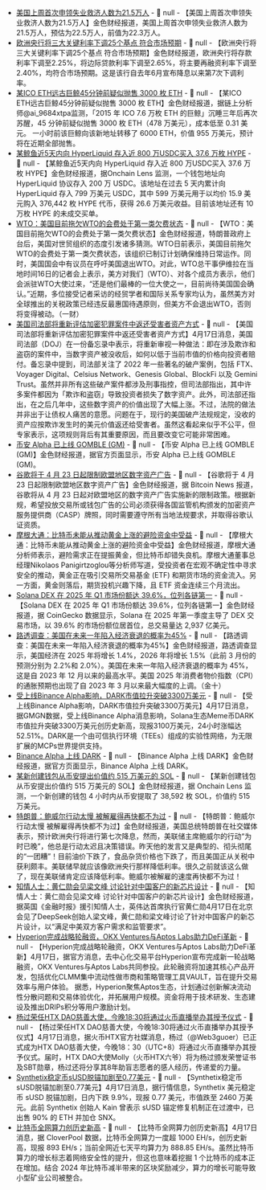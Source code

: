 - [美国上周首次申领失业救济人数为21.5万人]() - 📰 null - 【美国上周首次申领失业救济人数为21.5万人】金色财经报道，美国上周首次申领失业救济人数为21.5万人，预估为22.5万人，前值为22.3万人。
- [欧洲央行将三大关键利率下调25个基点 符合市场预期]() - 📰 null - 【欧洲央行将三大关键利率下调25个基点 符合市场预期】金色财经报道，欧洲央行将存款利率下调至2.25%，将边际贷款利率下调至2.65%，将主要再融资利率下调至2.40%，均符合市场预期。这是该行自去年6月宣布降息以来第7次下调利率。
- [某ICO ETH远古巨鲸45分钟前疑似抛售 3000 枚 ETH](https://x.com/ai_9684xtpa/status/1912842095372734807) - 📰 null - 【某ICO ETH远古巨鲸45分钟前疑似抛售 3000 枚 ETH】金色财经报道，据链上分析师@ai_9684xtpa监测，「2015 年 ICO 7.6 万枚 ETH 的巨鲸」沉睡三年后再次苏醒，45 分钟前疑似抛售 3000 枚 ETH（478 万美元），成本低至 0.31 美元。 
一小时前该巨鲸向该新地址转移了 6000 ETH，价值 955 万美元，预计将在近期全部抛售。
- [某鲸鱼近5天内向 HyperLiquid 存入近 800 万USDC买入 37.6 万枚 HYPE](https://x.com/OnchainLens/status/1912841255907967281) - 📰 null - 【某鲸鱼近5天内向 HyperLiquid 存入近 800 万USDC买入 37.6 万枚 HYPE】金色财经报道，据Onchain Lens 监测，一个钱包地址向 HyperLiquid 协议存入 200 万 USDC。该地址在过去 5 天内累计向 HyperLiquid 存入 799 万美元 USDC，其中 599 万美元用于以均价 15.9 美元购入 376,442 枚 HYPE 代币，获得 26.6 万美元收益。目前该地址还有 10 万枚 HYPE 的未成交买单。
- [WTO：美国目前拖欠WTO的会费处于第一类欠费状态]() - 📰 null - 【WTO：美国目前拖欠WTO的会费处于第一类欠费状态】金色财经报道，特朗普政府上台后，美国对世贸组织的态度引发诸多猜测。WTO日前表示，美国目前拖欠WTO的会费处于第一类欠费状态，该组织已制订计划确保维持日常运作。同时，美国国会中有议员在呼吁美国退出WTO。对此，WTO总干事伊维拉在当地时间16日的记者会上表示，美方对我们（WTO）、对各个成员方表示，他们会派驻WTO大使过来，“还是他们最棒的一位大使之一，目前尚待美国国会确认。”近期，多位接受记者采访的经贸学者和国际关系专家均认为，虽然美方对全球推出的关税政策已经违反最惠国待遇原则，但美方不会退出WTO，否则将变得被动。（一财）
- [美国司法部将重新评估加密犯罪案件中返还受害者资产方式]() - 📰 null - 【美国司法部将重新评估加密犯罪案件中返还受害者资产方式】4月17日消息，美国司法部（DOJ）在一份备忘录中表示，将重新审视一种做法：即在涉及欺诈和盗窃的案件中，当数字资产被没收后，如何以低于当前市值的价格向投资者赔付。备忘录中提到，司法部关注了 2022 年一些著名的破产案例，包括 FTX、Voyager Digital、Celsius Network、Genesis Global、BlockFi 以及 Gemini Trust。虽然并非所有这些破产案件都涉及刑事指控，但司法部指出，其中许多案件都因为「欺诈和盗窃」导致投资者损失了数字资产。此外，司法部还指出，在之后几年中，这些数字资产的价值出现了大幅上涨。不过，法院的做法并非出于让债权人痛苦的意愿。问题在于，现行的美国破产法规规定，没收的资产应按欺诈发生时的美元价值返还给受害者。虽然这看起来似乎不公平，但专家表示，这项规则背后有其重要原因，而且要改变它可能非常困难。
- [币安 Alpha 已上线 GOMBLE (GM)]() - 📰 null - 【币安 Alpha 已上线 GOMBLE (GM)】金色财经报道，据官方页面显示，币安 Alpha 已上线 GOMBLE (GM)。
- [谷歌将于 4 月 23 日起限制欧盟地区数字资产广告](https://x.com/BitcoinNewsCom/status/1912830118986121475) - 📰 null - 【谷歌将于 4 月 23 日起限制欧盟地区数字资产广告】金色财经报道，据 Bitcoin News 报道，谷歌将从 4 月 23 日起对欧盟地区的数字资产广告实施新的限制政策。根据新规，希望投放交易所或钱包广告的公司必须获得各国监管机构颁发的加密资产服务提供商（CASP）牌照，同时需要遵守所有当地法规要求，并取得谷歌认证资质。
- [摩根大通：比特币未能从推动黄金上涨的避险资金中受益](https://www.theblock.co/post/351137/jpmorgan-bitcoin-failed-to-benefit-safe-haven-flows-gold?utm_source=twitter&utm_medium=social) - 📰 null - 【摩根大通：比特币未能从推动黄金上涨的避险资金中受益】金色财经报道，摩根大通分析师表示，避险需求正在提振黄金，但比特币却错失良机。摩根大通董事总经理Nikolaos Panigirtzoglou等分析师写道，受投资者在宏观不确定性中寻求安全的推动，黄金正在吸引交易所交易基金 (ETF) 和期货市场的资金流入。另一方面，黄金则落后，期货投机兴趣下降，且 ETF 资金连续三个月流出。
- [Solana DEX 在 2025 年 Q1 市场份额达 39.6%，位列各链第一]() - 📰 null - 【Solana DEX 在 2025 年 Q1 市场份额达 39.6%，位列各链第一】金色财经报道，据 CoinGecko 数据显示，Solana 在 2025 年第一季度主导了 DEX 交易市场，以 39.6% 的市场份额位居首位，总交易量达 2,937 亿美元。
- [路透调查：美国在未来一年陷入经济衰退的概率为45%]() - 📰 null - 【路透调查：美国在未来一年陷入经济衰退的概率为45%】金色财经报道，路透调查显示，美国经济在 2025 年将增长 1.4%，2026 年将增长 1.5%（此前 3 月份的预测分别为 2.2%和 2.0%）。美国在未来一年陷入经济衰退的概率为 45%，这是自 2023 年 12 月以来的最高水平。美国 2025 年消费者物价指数（CPI）的通胀预期也出现了自 2023 年 3 月以来最大幅度的上调。（金十）
- [受上线Binance Alpha影响，DARK市值拉升突破3300万美元]() - 📰 null - 【受上线Binance Alpha影响，DARK市值拉升突破3300万美元】4月17日消息，据GMGN数据，受上线Binance Alpha消息影响，Solana生态Meme币DARK市值拉升突破3300万美元创历史新高，现报3100万美元，24小时涨幅达52.51%。DARK是一个由可信执行环境（TEEs）组成的实验性网络，为无限扩展的MCPs世界提供支持。
- [Binance Alpha 上线 DARK]() - 📰 null - 【Binance Alpha 上线 DARK】金色财经报道，据官方页面显示，Binance Alpha 上线 DARK。
- [某新创建钱包从币安提出价值约 515 万美元的 SOL]() - 📰 null - 【某新创建钱包从币安提出价值约 515 万美元的 SOL】金色财经报道，据 Onchain Lens 监测，一个新创建的钱包 4 小时内从币安提取了 38,592 枚 SOL，价值约 515 万美元。
- [特朗普：鲍威尔行动太慢 被解雇得再快都不为过]() - 📰 null - 【特朗普：鲍威尔行动太慢 被解雇得再快都不为过】金色财经报道，美国总统特朗普在社交媒体表示，预计欧洲央行将进行第七次降息，然而，美联储主席鲍威尔的行动“为时已晚”，他总是行动太迟且决策错误。昨天他的发言又是典型的、彻头彻尾的“一团糟”！目前油价下跌了，食品杂货价格也下跌了，而且美国正从关税中获利颇丰。美联储早就应该像欧洲央行那样降低利率。很久之前就该这么做了，现在美联储肯定应该降低利率。鲍威尔被解雇的速度再快都不为过！
- [知情人士：黄仁勋会见梁文峰 讨论针对中国客户的新芯片设计](https://news.bloomberglaw.com/tech-and-telecom-law/nvidia-ceo-met-chinese-vice-premier-deepseek-founder-ft-says) - 📰 null - 【知情人士：黄仁勋会见梁文峰 讨论针对中国客户的新芯片设计】金色财经报道，据英国《金融时报》援引知情人士，英伟达首席执行官黄仁勋4月17日在北京会见了DeepSeek创始人梁文峰，黄仁勋和梁文峰讨论了针对中国客户的新芯片设计，以“满足中美双方客户需求和监管要求”。
- [Hyperion完成战略轮融资，OKX Ventures与Aptos Labs助力DeFi革新]() - 📰 null - 【Hyperion完成战略轮融资，OKX Ventures与Aptos Labs助力DeFi革新】4月17日，据官方消息，去中心化交易平台Hyperion宣布完成新一轮战略融资，OKX Ventures与Aptos Labs共同参投。此轮融资将加速其核心产品开发，包括优化CLMM集中流动性做市商和策略管理工具VAULT，旨在提升交易效率与用户体验。 
据悉，Hyperion聚焦Aptos生态，计划通过创新解决流动性分散问题和交易体验优化，并拓展用户规模。资金将用于技术研发、生态建设及推出DRIPs积分等用户激励计划。
- [杨过荣任HTX DAO慈善大使，今晚18:30将通过火币直播举办其授予仪式](https://www.htx.com.de/zh-cn/live/detail/h5?id=70577&invite_code=sbs66223&inviter_id=11351630) - 📰 null - 【杨过荣任HTX DAO慈善大使，今晚18:30将通过火币直播举办其授予仪式】4月17日消息，据火币HTX官方社媒消息，杨过（@Web3guoer）已正式成为HTX DAO慈善大使，今晚18：30（UTC+8）将通过火币直播举办其授予仪式。届时，HTX DAO大使Molly（火币HTX六爷）将为杨过颁发荣誉证书及SBT勋章，杨过还将分享其8年助盲志愿者的感人经历，传递爱的力量。
- [Synthetix稳定币sUSD脱锚加剧至0.77美元]() - 📰 null - 【Synthetix稳定币sUSD脱锚加剧至0.77美元】4月17日消息，据行情信息，Synthetix 美元稳定币 sUSD 脱锚加剧，日内下跌 9.9%，现报 0.77 美元，市值跌至 2460 万美元。此前 Synthetix 创始人 Kain 曾表示 sUSD 锚定修复机制正在过渡中，已出售 90% 的 ETH 并加仓 SNX。
- [比特币全网算力创历史新高](https://explorer.cloverpool.com/zh-CN/btc/insights-hashrate) - 📰 null - 【比特币全网算力创历史新高】4月17日消息，据 CloverPool 数据，比特币全网算力一度超 1000 EH/s，创历史新高，现报 893 EH/s；当前全网近七天平均算力为 888.85 EH/s。虽然比特币算力的增长标志着网络安全性的提升，但这也意味着挖掘 1 个比特币的成本正在增加。结合 2024 年比特币减半带来的区块奖励减少，算力的增长可能导致小型矿业公司被整合。
